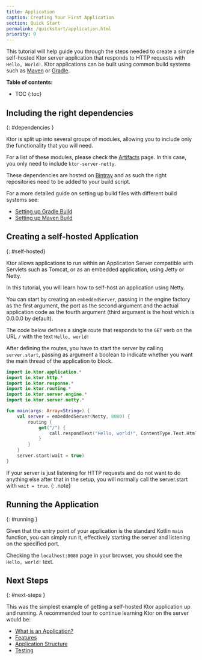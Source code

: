 ```yaml
---
title: Application
caption: Creating Your First Application
section: Quick Start
permalink: /quickstart/application.html
priority: 0
---
```


This tutorial will help guide you through the steps needed to create a simple self-hosted Ktor server application that responds to HTTP requests with `Hello, World!`.
Ktor applications can be built using common build systems such as [Maven](https://kotlinlang.org/docs/reference/using-maven.html) or [Gradle](https://kotlinlang.org/docs/reference/using-gradle.html).

**Table of contents:**

* TOC
{:toc}

## Including the right dependencies
{: #dependencies }

Ktor is split up into several groups of modules,
allowing you to include only the functionality that you will need.
 
For a list of these modules, please check the [Artifacts](/artifacts) page.
In this case, you only need to include `ktor-server-netty`.  

These dependencies are hosted on [Bintray](https://bintray.com/kotlin/ktor) and as such the right
repositories need to be added to your build script.

For a more detailed guide on setting up build files with different build systems see:

* [Setting up Gradle Build](/quickstart/gradle.html)
* [Setting up Maven Build](/quickstart/maven.html)

## Creating a self-hosted Application
{: #self-hosted}

Ktor allows applications to run within an Application Server compatible with Servlets such as Tomcat,
or as an embedded application, using Jetty or Netty.

In this tutorial, you will learn how to self-host an application using Netty.

You can start by creating an `embeddedServer`, passing in the engine factory as the first argument,
the port as the second argument and the actual application code as the fourth argument (third argument
is the host which is 0.0.0.0 by default).

The code below defines a single route that responds to the `GET` verb on the URL `/` with
the text `Hello, world!`

After defining the routes, you have to start the server by calling `server.start`,
passing as argument a boolean to indicate whether you want the main thread
of the application to block.

```kotlin
import io.ktor.application.*
import io.ktor.http.*
import io.ktor.response.*
import io.ktor.routing.*
import io.ktor.server.engine.*
import io.ktor.server.netty.*

fun main(args: Array<String>) {
    val server = embeddedServer(Netty, 8080) {
        routing {
            get("/") {
                call.respondText("Hello, world!", ContentType.Text.Html)
            }
        }
    }
    server.start(wait = true)
}
```

If your server is just listening for HTTP requests and do not want to do anything else after that in the setup,
you will normally call the server.start with `wait = true`.
{: .note}

## Running the Application
{: #running }

Given that the entry point of your application is the standard Kotlin `main` function, 
you can simply run it, effectively starting the server and listening on the specified port.

Checking the `localhost:8080` page in your browser, you should see the `Hello, world!` text. 

## Next Steps
{: #next-steps }

This was the simplest example of getting a self-hosted Ktor application up and running. 
A recommended tour to continue learning Ktor on the server would be:

* [What is an Application?](/servers/application.html)
* [Features](/features)
* [Application Structure](/servers/structure.html)
* [Testing](/servers/testing.html)
